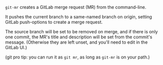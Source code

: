 `git-mr` creates a GitLab merge request (MR) from the command-line.

It pushes the current branch to a same-named branch on origin, setting GitLab
push-options to create a merge request.

The source branch will be set to be removed on merge, and if there is only
one commit, the MR's title and description will be set from the commit's
message. (Otherwise they are left unset, and you'll need to edit in the
GitLab UI.)

(git pro tip: you can run it as `git mr`, as long as `git-mr` is on your path.)
